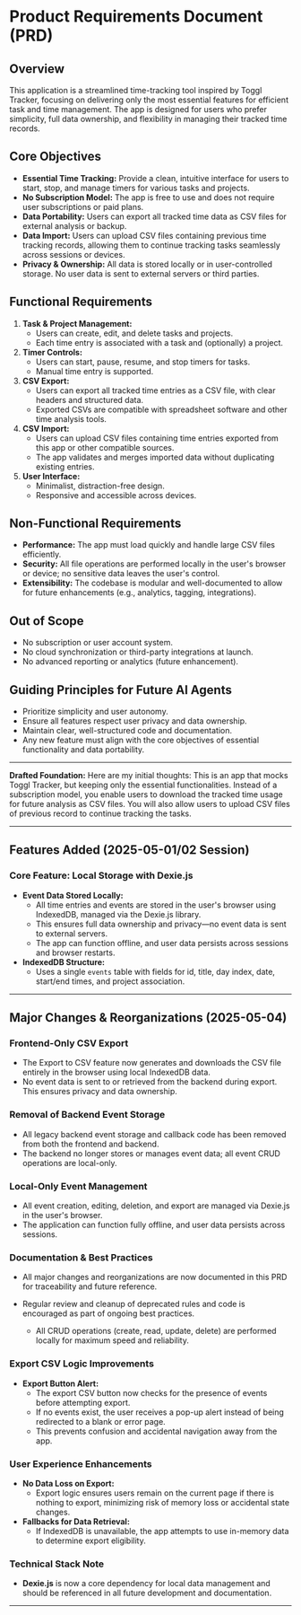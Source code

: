 # Product Requirements Document (PRD)

## Overview
This application is a streamlined time-tracking tool inspired by Toggl Tracker, focusing on delivering only the most essential features for efficient task and time management. The app is designed for users who prefer simplicity, full data ownership, and flexibility in managing their tracked time records.

## Core Objectives
- **Essential Time Tracking:** Provide a clean, intuitive interface for users to start, stop, and manage timers for various tasks and projects.
- **No Subscription Model:** The app is free to use and does not require user subscriptions or paid plans.
- **Data Portability:** Users can export all tracked time data as CSV files for external analysis or backup.
- **Data Import:** Users can upload CSV files containing previous time tracking records, allowing them to continue tracking tasks seamlessly across sessions or devices.
- **Privacy & Ownership:** All data is stored locally or in user-controlled storage. No user data is sent to external servers or third parties.

## Functional Requirements
1. **Task & Project Management:**
   - Users can create, edit, and delete tasks and projects.
   - Each time entry is associated with a task and (optionally) a project.
2. **Timer Controls:**
   - Users can start, pause, resume, and stop timers for tasks.
   - Manual time entry is supported.
3. **CSV Export:**
   - Users can export all tracked time entries as a CSV file, with clear headers and structured data.
   - Exported CSVs are compatible with spreadsheet software and other time analysis tools.
4. **CSV Import:**
   - Users can upload CSV files containing time entries exported from this app or other compatible sources.
   - The app validates and merges imported data without duplicating existing entries.
5. **User Interface:**
   - Minimalist, distraction-free design.
   - Responsive and accessible across devices.

## Non-Functional Requirements
- **Performance:** The app must load quickly and handle large CSV files efficiently.
- **Security:** All file operations are performed locally in the user's browser or device; no sensitive data leaves the user's control.
- **Extensibility:** The codebase is modular and well-documented to allow for future enhancements (e.g., analytics, tagging, integrations).

## Out of Scope
- No subscription or user account system.
- No cloud synchronization or third-party integrations at launch.
- No advanced reporting or analytics (future enhancement).

## Guiding Principles for Future AI Agents
- Prioritize simplicity and user autonomy.
- Ensure all features respect user privacy and data ownership.
- Maintain clear, well-structured code and documentation.
- Any new feature must align with the core objectives of essential functionality and data portability.

---

**Drafted Foundation:**
Here are my initial thoughts: This is an app that mocks Toggl Tracker, but keeping only the essential functionalities. Instead of a subscription model, you enable users to download the tracked time usage for future analysis as CSV files. You will also allow users to upload CSV files of previous record to continue tracking the tasks.

---

## Features Added (2025-05-01/02 Session)

### Core Feature: Local Storage with Dexie.js
- **Event Data Stored Locally:**
  - All time entries and events are stored in the user's browser using IndexedDB, managed via the Dexie.js library.
  - This ensures full data ownership and privacy—no event data is sent to external servers.
  - The app can function offline, and user data persists across sessions and browser restarts.
- **IndexedDB Structure:**
  - Uses a single `events` table with fields for id, title, day index, date, start/end times, and project association.

---

## Major Changes & Reorganizations (2025-05-04)

### Frontend-Only CSV Export
- The Export to CSV feature now generates and downloads the CSV file entirely in the browser using local IndexedDB data.
- No event data is sent to or retrieved from the backend during export. This ensures privacy and data ownership.

### Removal of Backend Event Storage
- All legacy backend event storage and callback code has been removed from both the frontend and backend.
- The backend no longer stores or manages event data; all event CRUD operations are local-only.

### Local-Only Event Management
- All event creation, editing, deletion, and export are managed via Dexie.js in the user's browser.
- The application can function fully offline, and user data persists across sessions.

### Documentation & Best Practices
- All major changes and reorganizations are now documented in this PRD for traceability and future reference.
- Regular review and cleanup of deprecated rules and code is encouraged as part of ongoing best practices.

  - All CRUD operations (create, read, update, delete) are performed locally for maximum speed and reliability.

### Export CSV Logic Improvements
- **Export Button Alert:**
  - The export CSV button now checks for the presence of events before attempting export.
  - If no events exist, the user receives a pop-up alert instead of being redirected to a blank or error page.
  - This prevents confusion and accidental navigation away from the app.

### User Experience Enhancements
- **No Data Loss on Export:**
  - Export logic ensures users remain on the current page if there is nothing to export, minimizing risk of memory loss or accidental state changes.
- **Fallbacks for Data Retrieval:**
  - If IndexedDB is unavailable, the app attempts to use in-memory data to determine export eligibility.

### Technical Stack Note
- **Dexie.js** is now a core dependency for local data management and should be referenced in all future development and documentation.

---

